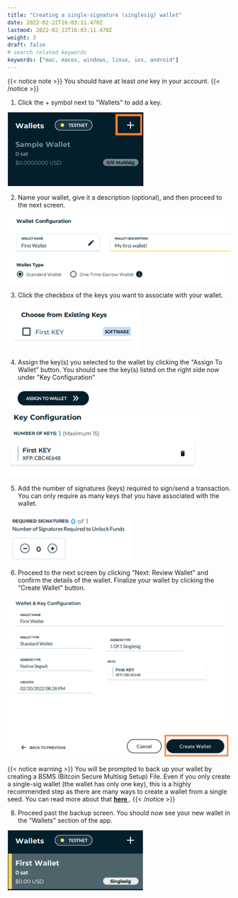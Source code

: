 ```yaml
---
title: "Creating a single-signature (singlesig) wallet"
date: 2022-02-22T16:03:11.470Z
lastmod: 2022-02-22T16:03:11.470Z
weight: 3
draft: false
# search related keywords
keywords: ["mac, macos, windows, linux, ios, android"]
---
```


{{< notice note >}}
 You should have at least *one* key in your account.
{{< /notice >}}

1. Click the + symbol next to "Wallets" to add a key.

<img src = addNewWallet.png
      alt = "Wallet + button (Screenshot)"/>

2. Name your wallet, give it a description (optional), and then proceed to the next screen.

<img src = walletConfig.png
    alt = "Add wallet name and description (Screenshot)"/>

3. Click the checkbox of the keys you want to associate with your wallet. 

<img src = chooseKeys.png
    alt = "Choose the keys to associate with wallet (Screenshot)"/>

4. Assign the key(s) you selected to the wallet by clicking the "Assign To Wallet" button. You should see the key(s) listed on the right side now under "Key Configuration"

<img src = assignToWallet.png
    alt = "Assign to Wallet button (Screenshot)"
    style = "float: left"/>

<img src = assignedKeys.png 
    alt = "Assigned keys (Screenshot)"
    style = "float: center"/>


5. Add the number of signatures (keys) required to sign/send a transaction. You can only require as many keys that you have associated with the wallet.

<img src = requiredSignatures.png
    alt = "Required signature (Screenshot)"/>

6. Proceed to the next screen by clicking "Next: Review Wallet" and confirm the details of the wallet. Finalize your wallet by clicking the "Create Wallet" button.

<img src = confirmWalletDetails.png 
    alt = "Confirm wallet details (Screenshot)"/>

{{< notice warning >}}
  You will be prompted to back up your wallet by creating a BSMS (Bitcoin Secure Multisig Setup) File. Even if you only create a single-sig wallet (the wallet has only one key), this is a highly recommended step as there are many ways to create a wallet from a single seed. You can read more about that <u> __[here](https://walletsrecovery.org/)__ </u>.
{{< /notice >}}

8. Proceed past the backup screen. You should now see your new wallet in the "Wallets" section of the app.

<img src = firstWalletAdded.png
    alt = "My first wallet in Nunchuk (Screenshot)"/>